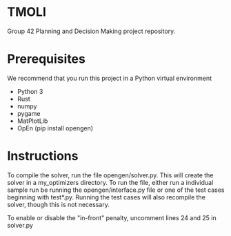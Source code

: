 # TMOLI
Group 42 Planning and Decision Making project repository. 

# Prerequisites
We recommend that you run this project in a Python virtual environment
 - Python 3
 - Rust
 - numpy
 - pygame
 - MatPlotLib
 - OpEn (pip install opengen) 

# Instructions
To compile the solver, run the file opengen/solver.py. This will create the solver in a my_optimizers directory. To run the file, either run a individual sample run be running the opengen/interface.py file or one of the test cases beginning with test*.py. Running the test cases will also recompile the solver, though this is not necessary.

To enable or disable the "in-front" penalty, uncomment lines 24 and 25 in solver.py
